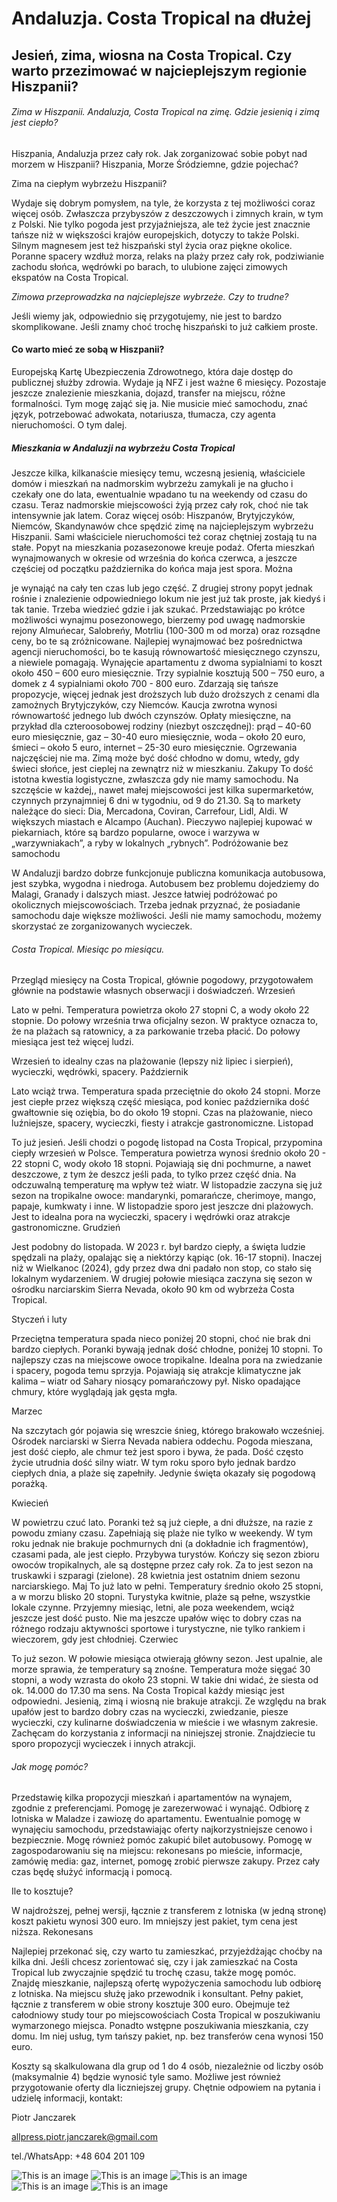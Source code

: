 # **Andaluzja. Costa Tropical na dłużej**

## Jesień, zima, wiosna na Costa Tropical. Czy warto przezimować w najcieplejszym regionie Hiszpanii?

###### Zima w Hiszpanii. Andaluzja, Costa Tropical na zimę. Gdzie jesienią i zimą jest ciepło?
Hiszpania, Andaluzja przez cały rok. Jak zorganizować sobie pobyt nad morzem w Hiszpanii? Hiszpania,
Morze Śródziemne, gdzie pojechać?

Zima na ciepłym wybrzeżu Hiszpanii?

Wydaje się dobrym pomysłem, na tyle, że korzysta z tej możliwości coraz więcej osób. Zwłaszcza
przybyszów z deszczowych i zimnych krain, w tym z Polski. Nie tylko pogoda jest przyjaźniejsza, ale też
życie jest znacznie tańsze niż w większości krajów europejskich, dotyczy to także Polski. Silnym
magnesem jest też hiszpański styl życia oraz piękne okolice.
Poranne spacery wzdłuż morza, relaks na plaży przez cały rok, podziwianie zachodu słońca, wędrówki po
barach, to ulubione zajęci zimowych ekspatów na Costa Tropical.

*Zimowa przeprowadzka na najcieplejsze wybrzeże. Czy to trudne?*

Jeśli wiemy jak, odpowiednio się przygotujemy, nie jest to bardzo skomplikowane. Jeśli znamy choć
trochę hiszpański to już całkiem proste.

#### Co warto mieć ze sobą w Hiszpanii?

Europejską Kartę Ubezpieczenia Zdrowotnego, która daje dostęp do publicznej służby zdrowia. Wydaje ją
NFZ i jest ważne 6 miesięcy.
Pozostaje jeszcze znalezienie mieszkania, dojazd, transfer na miejscu, różne formalności. Tym mogę zająć
się ja. Nie musicie mieć samochodu, znać język, potrzebować adwokata, notariusza, tłumacza, czy agenta
nieruchomości. O tym dalej.

##### Mieszkania w Andaluzji na wybrzeżu Costa Tropical

Jeszcze kilka, kilkanaście miesięcy temu, wczesną jesienią, właściciele domów i mieszkań na
nadmorskim wybrzeżu zamykali je na głucho i czekały one do lata, ewentualnie wpadano tu na weekendy
od czasu do czasu. Teraz nadmorskie miejscowości żyją przez cały rok, choć nie tak intensywnie jak
latem. Coraz więcej osób: Hiszpanów, Brytyjczyków, Niemców, Skandynawów chce spędzić zimę na
najcieplejszym wybrzeżu Hiszpanii. Sami właściciele nieruchomości też coraz chętniej zostają tu na stałe.
Popyt na mieszkania pozasezonowe kreuje podaż. Oferta mieszkań wynajmowanych w okresie od
września do końca czerwca, a jeszcze częściej od początku października do końca maja jest spora. Można

je wynająć na cały ten czas lub jego część. Z drugiej strony popyt jednak rośnie i znalezienie
odpowiedniego lokum nie jest już tak proste, jak kiedyś i tak tanie. Trzeba wiedzieć gdzie i jak szukać.
Przedstawiając po krótce możliwości wynajmu posezonowego, bierzemy pod uwagę nadmorskie rejony
Almuńecar, Salobreńy, Motrliu (100-300 m od morza) oraz rozsądne ceny, bo te są zróżnicowane.
Najlepiej wynajmować bez pośrednictwa agencji nieruchomości, bo te kasują równowartość miesięcznego
czynszu, a niewiele pomagają.
Wynajęcie apartamentu z dwoma sypialniami to koszt około 450 – 600 euro miesięcznie. Trzy sypialnie
kosztują 500 – 750 euro, a domek z 4 sypialniami około 700 - 800 euro. Zdarzają się tańsze propozycje,
więcej jednak jest droższych lub dużo droższych z cenami dla zamożnych Brytyjczyków, czy Niemców.
Kaucja zwrotna wynosi równowartość jednego lub dwóch czynszów. Opłaty miesięczne, na przykład dla
czteroosobowej rodziny (niezbyt oszczędnej): prąd – 40-60 euro miesięcznie, gaz – 30-40 euro
miesięcznie, woda – około 20 euro, śmieci – około 5 euro, internet – 25-30 euro miesięcznie. Ogrzewania
najczęściej nie ma. Zimą może być dość chłodno w domu, wtedy, gdy świeci słońce, jest cieplej na
zewnątrz niż w mieszkaniu.
Zakupy
To dość istotna kwestia logistyczne, zwłaszcza gdy nie mamy samochodu. Na szczęście w każdej,, nawet
małej miejscowości jest kilka supermarketów, czynnych przynajmniej 6 dni w tygodniu, od 9 do 21.30. Są
to markety należące do sieci: Dia, Mercadona, Coviran, Carrefour, Lidl, Aldi. W większych miastach e
Alcampo (Auchan). Pieczywo najlepiej kupować w piekarniach, które są bardzo popularne, owoce i
warzywa w „warzywniakach”, a ryby w lokalnych „rybnych”.
Podróżowanie bez samochodu

W Andaluzji bardzo dobrze funkcjonuje publiczna komunikacja autobusowa, jest szybka, wygodna i
niedroga. Autobusem bez problemu dojedziemy do Malagi, Granady i dalszych miast. Jeszce łatwiej
podróżować po okolicznych miejscowościach. Trzeba jednak przyznać, że posiadanie samochodu daje
większe możliwości. Jeśli nie mamy samochodu, możemy skorzystać ze zorganizowanych wycieczek.

###### Costa Tropical. Miesiąc po miesiącu.

Przegląd miesięcy na Costa Tropical, głównie pogodowy, przygotowałem głównie na podstawie własnych
obserwacji i doświadczeń.
Wrzesień

Lato w pełni. Temperatura powietrza około 27 stopni C, a wody około 22 stopnie. Do połowy września
trwa oficjalny sezon. W praktyce oznacza to, że na plażach są ratownicy, a za parkowanie trzeba płacić.
Do połowy miesiąca jest też więcej ludzi.

Wrzesień to idealny czas na plażowanie (lepszy niż lipiec i sierpień), wycieczki, wędrówki, spacery.
Październik

Lato wciąż trwa. Temperatura spada przeciętnie do około 24 stopni. Morze jest ciepłe przez większą część
miesiąca, pod koniec października dość gwałtownie się oziębia, bo do około 19 stopni.
Czas na plażowanie, nieco luźniejsze, spacery, wycieczki, fiesty i atrakcje gastronomiczne.
Listopad

To już jesień. Jeśli chodzi o pogodę listopad na Costa Tropical, przypomina ciepły wrzesień w Polsce.
Temperatura powietrza wynosi średnio około 20 - 22 stopni C, wody około 18 stopni. Pojawiają się dni
pochmurne, a nawet deszczowe, z tym że deszcz jeśli pada, to tylko przez część dnia. Na odczuwalną
temperaturę ma wpływ też wiatr.
W listopadzie zaczyna się już sezon na tropikalne owoce: mandarynki, pomarańcze, cherimoye, mango,
papaje, kumkwaty i inne.
W listopadzie sporo jest jeszcze dni plażowych. Jest to idealna pora na wycieczki, spacery i wędrówki
oraz atrakcje gastronomiczne.
Grudzień

Jest podobny do listopada. W 2023 r. był bardzo ciepły, a święta ludzie spędzali na plaży, opalając się a
niektórzy kąpiąc (ok. 16-17 stopni). Inaczej niż w Wielkanoc (2024), gdy przez dwa dni padało non stop,
co stało się lokalnym wydarzeniem.
W drugiej połowie miesiąca zaczyna się sezon w ośrodku narciarskim Sierra Nevada, około 90 km od
wybrzeża Costa Tropical.

Styczeń i luty

Przeciętna temperatura spada nieco poniżej 20 stopni, choć nie brak dni bardzo ciepłych. Poranki bywają
jednak dość chłodne, poniżej 10 stopni. To najlepszy czas na miejscowe owoce tropikalne. Idealna pora na
zwiedzanie i spacery, pogoda temu sprzyja.
Pojawiają się atrakcje klimatyczne jak kalima – wiatr od Sahary niosący pomarańczowy pył. Nisko
opadające chmury, które wyglądają jak gęsta mgła.

Marzec

Na szczytach gór pojawia się wreszcie śnieg, którego brakowało wcześniej. Ośrodek narciarski w Sierra
Nevada nabiera oddechu. Pogoda mieszana, jest dość ciepło, ale chmur też jest sporo i bywa, że pada.
Dość często życie utrudnia dość silny wiatr. W tym roku sporo było jednak bardzo ciepłych dnia, a plaże
się zapełniły. Jedynie święta okazały się pogodową porażką.

Kwiecień

W powietrzu czuć lato. Poranki też są już ciepłe, a dni dłuższe, na razie z powodu zmiany czasu.
Zapełniają się plaże nie tylko w weekendy. W tym roku jednak nie brakuje pochmurnych dni (a dokładnie
ich fragmentów), czasami pada, ale jest ciepło. Przybywa turystów. Kończy się sezon zbioru owoców
tropikalnych, ale są dostępne przez cały rok. Za to jest sezon na truskawki i szparagi (zielone). 28
kwietnia jest ostatnim dniem sezonu narciarskiego.
Maj
To już lato w pełni. Temperatury średnio około 25 stopni, a w morzu blisko 20 stopni. Turystyka kwitnie,
plaże są pełne, wszystkie lokale czynne. Przyjemny miesiąc, letni, ale poza weekendem, wciąż jeszcze
jest dość pusto. Nie ma jeszcze upałów więc to dobry czas na różnego rodzaju aktywności sportowe i
turystyczne, nie tylko rankiem i wieczorem, gdy jest chłodniej.
Czerwiec

To już sezon. W połowie miesiąca otwierają główny sezon. Jest upalnie, ale morze sprawia, że
temperatury są znośne. Temperatura może sięgać 30 stopni, a wody wzrasta do około 23 stopni. W takie
dni widać, że siesta od ok. 14.000 do 17.30 ma sens.
Na Costa Tropical każdy miesiąc jest odpowiedni. Jesienią, zimą i wiosną nie brakuje atrakcji. Ze
względu na brak upałów jest to bardzo dobry czas na wycieczki, zwiedzanie, piesze wycieczki, czy
kulinarne doświadczenia w mieście i we własnym zakresie.
Zachęcam do korzystania z informacji na niniejszej stronie. Znajdziecie tu sporo propozycji wycieczek i
innych atrakcji.

###### Jak mogę pomóc?

Przedstawię kilka propozycji mieszkań i apartamentów na wynajem, zgodnie z preferencjami. Pomogę je
zarezerwować i wynająć.
Odbiorę z lotniska w Maladze i zawiozę do apartamentu. Ewentualnie pomogę w wynajęciu samochodu,
przedstawiając oferty najkorzystniejsze cenowo i bezpiecznie. Mogę również pomóc zakupić bilet
autobusowy.
Pomogę w zagospodarowaniu się na miejscu: rekonesans po mieście, informacje, zamówię media: gaz,
internet, pomogę zrobić pierwsze zakupy. Przez cały czas będę służyć informacją i pomocą.

Ile to kosztuje?

W najdroższej, pełnej wersji, łącznie z transferem z lotniska (w jedną stronę) koszt pakietu wynosi 300
euro. Im mniejszy jest pakiet, tym cena jest niższa.
Rekonesans

Najlepiej przekonać się, czy warto tu zamieszkać, przyjeżdżając choćby na kilka dni. Jeśli chcesz
zorientować się, czy i jak zamieszkać na Costa Tropical lub zwyczajnie spędzić tu trochę czasu, także
mogę pomóc.
Znajdę mieszkanie, najlepszą ofertę wypożyczenia samochodu lub odbiorę z lotniska. Na miejscu służę
jako przewodnik i konsultant.
Pełny pakiet, łącznie z transferem w obie strony kosztuje 300 euro. Obejmuje też całodniowy study tour
po miejscowościach Costa Tropical w poszukiwaniu wymarzonego miejsca. Ponadto wstępne
poszukiwania mieszkania, czy domu. Im niej usług, tym tańszy pakiet, np. bez transferów cena wynosi
150 euro.

Koszty są skalkulowana dla grup od 1 do 4 osób, niezależnie od liczby osób (maksymalnie 4) będzie
wynosić tyle samo. Możliwe jest również przygotowanie oferty dla liczniejszej grupy.
Chętnie odpowiem na pytania i udzielę informacji, kontakt:

Piotr Janczarek


allpress.piotr.janczarek@gmail.com

tel./WhatsApp: +48 604 201 109

![This is an image](/img/domki.jpeg)
![This is an image](/img/salobrondojpeg)
![This is an image](/img/widzok3.jpeg)
![This is an image](/img/widzokn.jpeg)
![This is an image](/img/zachód.jpg)